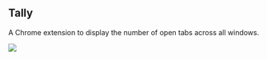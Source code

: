 Tally
-----

A Chrome extension to display the number of open tabs across all windows.

![](http://cl.ly/YrgF/Screen%20Recording%202014-12-08%20at%2004.23%20PM.gif)
